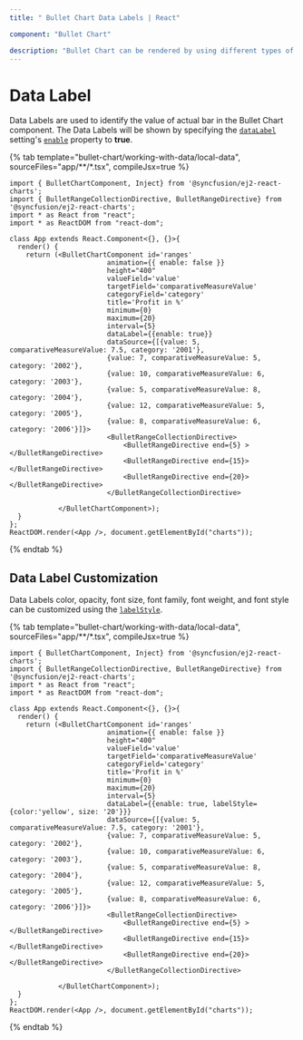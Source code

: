 ```yaml
---
title: " Bullet Chart Data Labels | React"

component: "Bullet Chart"

description: "Bullet Chart can be rendered by using different types of data source. They are called local data, remote data. "
---
```


# Data Label

Data Labels are used to identify the value of actual bar in the Bullet Chart component. The Data Labels will be shown by specifying the [`dataLabel`](https://ej2.syncfusion.com/react/documentation/api/bullet-chart/#datalabel) setting's [`enable`](https://ej2.syncfusion.com/react/documentation/api/bullet-chart/bulletDataLabelModel/#enable) property to **true**.

{% tab template="bullet-chart/working-with-data/local-data", sourceFiles="app/**/*.tsx", compileJsx=true %}

```tsx
import { BulletChartComponent, Inject} from '@syncfusion/ej2-react-charts';
import { BulletRangeCollectionDirective, BulletRangeDirective} from '@syncfusion/ej2-react-charts';
import * as React from "react";
import * as ReactDOM from "react-dom";

class App extends React.Component<{}, {}>{
  render() {
    return (<BulletChartComponent id='ranges'
                        animation={{ enable: false }}
                        height="400"
                        valueField='value'
                        targetField='comparativeMeasureValue'
                        categoryField='category'
                        title='Profit in %'
                        minimum={0}
                        maximum={20}
                        interval={5}
                        dataLabel={{enable: true}}
                        dataSource={[{value: 5, comparativeMeasureValue: 7.5, category: '2001'},
                        {value: 7, comparativeMeasureValue: 5, category: '2002'},
                        {value: 10, comparativeMeasureValue: 6, category: '2003'},
                        {value: 5, comparativeMeasureValue: 8, category: '2004'},
                        {value: 12, comparativeMeasureValue: 5, category: '2005'},
                        {value: 8, comparativeMeasureValue: 6, category: '2006'}]}>
                        <BulletRangeCollectionDirective>
                            <BulletRangeDirective end={5} ></BulletRangeDirective>
                            <BulletRangeDirective end={15}></BulletRangeDirective>
                            <BulletRangeDirective end={20}></BulletRangeDirective>
                        </BulletRangeCollectionDirective>

            </BulletChartComponent>);
  }
};
ReactDOM.render(<App />, document.getElementById("charts"));
```

{% endtab %}

## Data Label Customization

Data Labels color, opacity, font size, font family, font weight, and font style can be customized using the [`labelStyle`](https://ej2.syncfusion.com/react/documentation/api/bullet-chart/bulletDataLabelModel/#labelstyle).

{% tab template="bullet-chart/working-with-data/local-data", sourceFiles="app/**/*.tsx", compileJsx=true %}

```tsx
import { BulletChartComponent, Inject} from '@syncfusion/ej2-react-charts';
import { BulletRangeCollectionDirective, BulletRangeDirective} from '@syncfusion/ej2-react-charts';
import * as React from "react";
import * as ReactDOM from "react-dom";

class App extends React.Component<{}, {}>{
  render() {
    return (<BulletChartComponent id='ranges'
                        animation={{ enable: false }}
                        height="400"
                        valueField='value'
                        targetField='comparativeMeasureValue'
                        categoryField='category'
                        title='Profit in %'
                        minimum={0}
                        maximum={20}
                        interval={5}
                        dataLabel={{enable: true, labelStyle={color:'yellow', size: '20'}}}
                        dataSource={[{value: 5, comparativeMeasureValue: 7.5, category: '2001'},
                        {value: 7, comparativeMeasureValue: 5, category: '2002'},
                        {value: 10, comparativeMeasureValue: 6, category: '2003'},
                        {value: 5, comparativeMeasureValue: 8, category: '2004'},
                        {value: 12, comparativeMeasureValue: 5, category: '2005'},
                        {value: 8, comparativeMeasureValue: 6, category: '2006'}]}>
                        <BulletRangeCollectionDirective>
                            <BulletRangeDirective end={5} ></BulletRangeDirective>
                            <BulletRangeDirective end={15}></BulletRangeDirective>
                            <BulletRangeDirective end={20}></BulletRangeDirective>
                        </BulletRangeCollectionDirective>

            </BulletChartComponent>);
  }
};
ReactDOM.render(<App />, document.getElementById("charts"));
```

{% endtab %}